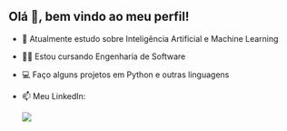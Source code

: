 ## Olá 👋, bem vindo ao meu perfil!

- 🧠 Atualmente estudo sobre Inteligência Artificial e Machine Learning
- 👨‍🎓 Estou cursando Engenharia de Software
- 💻 Faço alguns projetos em Python e outras linguagens

- 📫 Meu LinkedIn: <div><a href="https://www.linkedin.com/in/valentin-antunes-279a30207" target="_blank"><img src="https://img.shields.io/badge/LinkedIn-0077B5?style=for-the badge&logo=linkedin&logoColor=white" target="_blank"></a></div>
